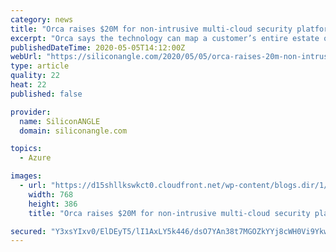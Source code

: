 ```yaml
---
category: news
title: "Orca raises $20M for non-intrusive multi-cloud security platform"
excerpt: "Orca says the technology can map a customer’s entire estate on cloud infrastructure from Amazon Web Services Inc., Microsoft Corp. and Google LLC to generate alerts with priorities assigned based on environmental context."
publishedDateTime: 2020-05-05T14:12:00Z
webUrl: "https://siliconangle.com/2020/05/05/orca-raises-20m-non-intrusive-multi-cloud-security-platform/"
type: article
quality: 22
heat: 22
published: false

provider:
  name: SiliconANGLE
  domain: siliconangle.com

topics:
  - Azure

images:
  - url: "https://d15shllkswkct0.cloudfront.net/wp-content/blogs.dir/1/files/2020/05/orcascreenshot-768x386.png"
    width: 768
    height: 386
    title: "Orca raises $20M for non-intrusive multi-cloud security platform"

secured: "Y3xsYIxv0/ElDEyT5/lI1AxLY5k446/dsO7YAn38t7MGOZkYYj8cWH0Vi9YkwtbqKpjSaj6cnM210BaYNcpgFTbNFQyj+lDL7AUFPvZCG9oZ4Iay2uTulYu5JEpOnte9SeM443/xNoFMSPn/xY6TizOvgn/XxQpChfBy7beRF7mLD/uAXP5wIPPYz6A6A4c+Dj7aezSIuz16ndnKN3aWr8D1M+7uq0IZ3CkEX8qHOEd3oFkrnSbgE5ix5EGlX0ENHVAKzN0KEE4DwrvQTg9bhO//+Y1/+rTAxDPnnqGHZwiDepGeck81kU2qN9JbsS5+;w1fMJ4HHIAss1SZRJfmV3g=="
---
```


